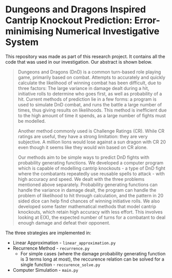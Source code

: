 # Dungeons and Dragons Inspired Cantrip Knockout Prediction: Error-minimising Numerical Investigative System 

This repository was made as part of this research project. It contains all the code that was used in our investigation. Our abstract is shown below.


>Dungeons and Dragons (DnD) is a common turn-based role playing game, primarily based on combat. Attempts to accurately and quickly calculate the likelihood of winning combat has been difficult, due to three factors: The large variance in damage dealt during a hit, initiative rolls to determine who goes first, as well as probability of a hit.  Current methods of prediction lie in a few forms: a program is used to simulate DnD combat, and runs the battle a large number of times, thus giving results on likelihoods. This method is inefficient due to the high amount of time it spends, as a large number of fights must be modelled.
> 
>Another method commonly used is Challenge Ratings (CR). While CR ratings are useful, they have a strong limitation: they are very subjective. A million lions would lose against a sun dragon with CR 20 even though it seems like they would win based on CR alone.
> 
>Our methods aim to be simple ways to predict DnD fights with probability generating functions. We developed a computer program which is capable of modelling cantrip knockouts - a type of DnD fight where the combatants repeatedly use reusable spells to attack - with high accuracy and speed. We dealt with the three problems mentioned above separately. Probability generating functions can handle the variance in damage dealt, the program can handle the problem of likelihood to hit through calculation, and the pattern in 20 sided dice can help find chances of winning initiative rolls. We also developed some faster mathematical methods that model cantrip knockouts, which retain high accuracy with less effort. This involves looking at E(X), the expected number of turns for a combatant to deal enough damage and defeat their opponent.

The three strategies are implemented in:
* Linear Approximation - `linear_approximation.py`
* Recurrence Method - `recurrence.py`
    * For simple cases (where the damage probability generating function is 3 terms long at most), the reccurence relation can be solved for a single function - `reccurence_solve.py`
* Computer Simulation - `main.py`
    
